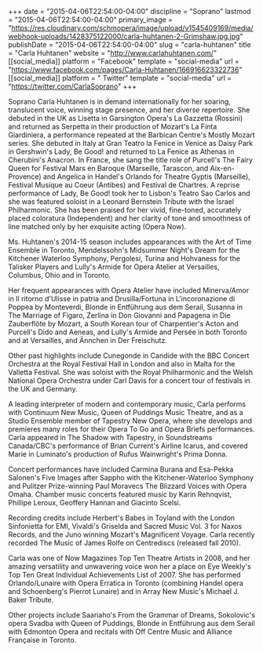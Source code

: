 +++
date = "2015-04-06T22:54:00-04:00"
discipline = "Soprano"
lastmod = "2015-04-06T22:54:00-04:00"
primary_image = "https://res.cloudinary.com/schmopera/image/upload/v1545409169/media/webhook-uploads/1428375122000/carla-huhtanen-2-Grimshaw.jpg.jpg"
publishDate = "2015-04-06T22:54:00-04:00"
slug = "carla-huhtanen"
title = "Carla Huhtanen"
website = "http://www.carlahuhtanen.com/"
[[social_media]]
platform = "Facebook"
template = "social-media"
url = "https://www.facebook.com/pages/Carla-Huhtanen/166916623322736"
[[social_media]]
platform = " Twitter"
template = "social-media"
url = "https://twitter.com/CarlaSoprano"
+++

<p>
	Soprano Carla Huhtanen is in demand internationally for her soaring, translucent voice, winning stage presence, and her diverse repertoire. She debuted in the UK as Lisetta in Garsington Opera's La Gazzetta (Rossini) and returned as Serpetta in their production of Mozart's La Finta Giardiniera, a performance repeated at the Barbican Centre's Mostly Mozart series. She debuted in Italy at Gran Teatro la Fenice in Venice as Daisy Park in Gershwin's Lady, Be Good! and returned to La Fenice as Athenas in Cherubini's Anacron. In France, she sang the title role of Purcell's The Fairy Queen for Festival Mars en Baroque (Marseille, Tarascon, and Aix-en-Provence) and Angelica in Handel's Orlando for Theatre Gyptis (Marseille), Festival Musique au Coeur (Antibes) and Festival de Chartres. A reprise performance of Lady, Be Good! took her to Lisbon's Teatro Sao Carlos and she was featured soloist in a Leonard Bernstein Tribute with the Israel Philharmonic. She has been praised for her vivid, fine-toned, accurately placed coloratura (Independent) and her clarity of tone and smoothness of line matched only by her exquisite acting (Opera Now).
</p>
<p>
	Ms. Huhtanen's 2014-15 season includes appearances with the Art of Time Ensemble in Toronto, Mendelssohn's Midsummer Night's Dream for the Kitchener Waterloo Symphony, Pergolesi, Turina and Hohvaness for the Talisker Players and Lully's Armide for Opera Atelier at Versailles, Columbus, Ohio and in Toronto.
</p>
<p>
	Her frequent appearances with Opera Atelier have included Minerva/Amor in Il ritorno d'Ulisse in patria and Drusilla/Fortuna in L'incoronazione di Poppea by Monteverdi, Blonde in Entführung aus dem Serail, Susanna in The Marriage of Figaro, Zerlina in Don Giovanni and Papagena in Die Zauberflöte by Mozart, a South Korean tour of Charpentier's Acton and Purcell's Dido and Aeneas, and Lully's Armide and Persée in both Toronto and at Versailles, and Ännchen in Der Freischutz.
</p>
<p>
	Other past highlights include Cunegonde in Candide with the BBC Concert Orchestra at the Royal Festival Hall in London and also in Malta for the Valletta Festival. She was soloist with the Royal Philharmonic and the Welsh National Opera Orchestra under Carl Davis for a concert tour of festivals in the UK and Germany.
</p>
<p>
	A leading interpreter of modern and contemporary music, Carla performs with Continuum New Music, Queen of Puddings Music Theatre, and as a Studio Ensemble member of Tapestry New Opera, where she develops and premieres many roles for their Opera To Go and Opera Briefs performances. Carla appeared in The Shadow with Tapestry, in Soundstreams Canada/CBC's performance of Brian Current's Airline Icarus, and covered Marie in Luminato's production of Rufus Wainwright's Prima Donna.
</p>
<p>
	Concert performances have included Carmina Burana and Esa-Pekka Salonen's Five Images after Sappho with the Kitchener-Waterloo Symphony and Pulitzer Prize-winning Paul Moravecs The Blizzard Voices with Opera Omaha. Chamber music concerts featured music by Karin Rehnqvist, Phillipe Leroux, Geoffery Hannan and Giacinto Scelsi.
</p>
<p>
	Recording credits include Herbert's Babes in Toyland with the London Sinfonietta for EMI, Vivaldi's Griselda and Sacred Music Vol. 3 for Naxos Records, and the Juno winning Mozart's Magnificent Voyage. Carla recently recorded The Music of James Rolfe on Centrediscs (released fall 2010).
</p>
<p>
	Carla was one of Now Magazines Top Ten Theatre Artists in 2008, and her amazing versatility and unwavering voice won her a place on Eye Weekly's Top Ten Great Individual Achievements List of 2007. She has performed Orlando/Lunaire with Opera Erratica in Toronto (combining Handel opera and Schoenberg's Pierrot Lunaire) and in Array New Music's Michael J. Baker Tribute.
</p>
<p>
	Other projects include Saariaho's From the Grammar of Dreams, Sokolovic's opera Svadba with Queen of Puddings, Blonde in Entführung aus dem Serail with Edmonton Opera and recitals with Off Centre Music and Alliance Française in Toronto.
</p>
